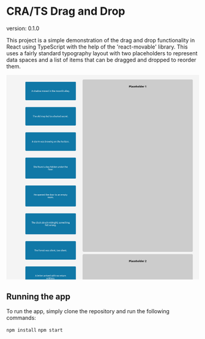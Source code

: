 # CRA/TS Drag and Drop

version: 0.1.0

This project is a simple demonstration of the drag and drop functionality in React using TypeScript with the help of the 'react-movable' library. This uses a fairly standard typography layout with two placeholders to represent data spaces and a list of items that can be dragged and dropped to reorder them.

![alt text](src/assets/images/Screenshot%20from%202024-09-24%2012-24-11.png)

## Running the app

To run the app, simply clone the repository and run the following commands:

`npm install`
`npm start`
